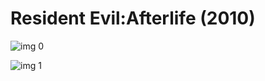 # Resident Evil:Afterlife (2010)

![img 0](https://i.imgur.com/SW5Dl74.jpg)

![img 1](https://i.imgur.com/hVu4XDj.jpg)

